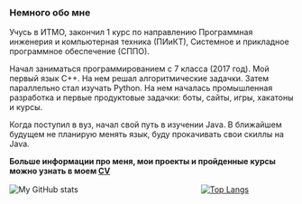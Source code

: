 ### Немного обо мне
Учусь в ИТМО, закончил 1 курс по направлению Программная инженерия и компьютерная техника (ПИиКТ), Системное и прикладное программное обеспечение (СППО).

Начал заниматься программированием с 7 класса (2017 год). Мой первый язык С++. На нем решал алгоритмические задачки. Затем параллельно стал изучать Python. На нем началась промышленная разработка и первые продуктовые задачки: боты, сайты, игры, хакатоны и курсы.

Когда поступил в вуз, начал свой путь в изучении Java. В ближайшем будущем не планирую менять язык, буду прокачивать свои скиллы на Java.

**Больше информации про меня, мои проекты и пройденные курсы можно узнать в моем [CV](https://drive.google.com/file/d/1O3yzwOwoyrBuldergomPkIdf4nTMFGX0/view)**


![My GitHub stats](https://github-readme-stats.vercel.app/api?username=Neonik-dev&theme=transparent&show_icons=true&hide=contribs,issues&rank_icon=github#gh-light-mode-only) ㅤㅤㅤㅤㅤㅤ ㅤㅤㅤㅤㅤㅤㅤㅤㅤㅤ    [![Top Langs](https://github-readme-stats.vercel.app/api/top-langs/?username=Neonik-dev&layout=compact)](https://github.com/anuraghazra/github-readme-stats)

